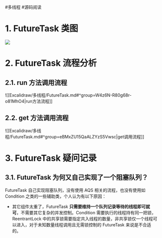 #多线程 #源码阅读 

# 1. FutureTask 类图

![](https://varg-my-images.oss-cn-beijing.aliyuncs.com/img/20220502220541.png)

# 2. FutureTask 流程分析

## 2.1. run 方法调用流程

![[Excalidraw/多线程/FutureTask.md#^group=W4z6N-R80g68r-o81MhO4|run方法流程]]

## 2.2. get 方法调用流程

![[Excalidraw/多线程/FutureTask.md#^group=eBMxZU15QaALZYzS5Vwsc|get调用流程]]

# 3. FutureTask 疑问记录

## 3.1. FutureTask 为何又自己实现了一个阻塞队列？

FutureTask 自己实现阻塞队列，没有使用 AQS 相关的流程，也没有使用如 Condition 之类的一些辅助类，个人认为有以下原因：
- 其它组件太重了，FutureTask **只需要维持一个队列记录等待的线程即可就可**，不需要其它复杂的并发控制。Condition 需要执行的线程持有同一把锁，ReentrantLock 中的共享锁需要指定共入线程的数量，非共享锁仅一个线程可以进入，对于未知数量线程调用且无需锁控制的 FutureTask 来说是不合适的。